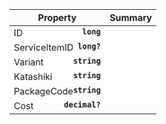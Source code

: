 
| Property | Summary |
|----------|---------|
| ID <strong style='float: right;'>``long``</strong> |  |
| ServiceItemID <strong style='float: right;'>``long?``</strong> |  |
| Variant <strong style='float: right;'>``string``</strong> |  |
| Katashiki <strong style='float: right;'>``string``</strong> |  |
| PackageCode <strong style='float: right;'>``string``</strong> |  |
| Cost <strong style='float: right;'>``decimal?``</strong> |  |
